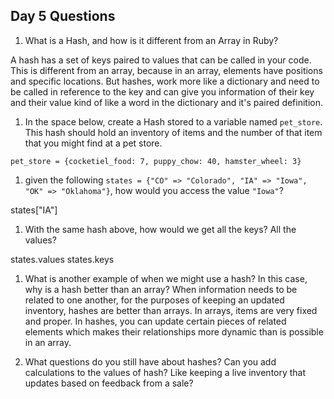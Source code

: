 ## Day 5 Questions

1. What is a Hash, and how is it different from an Array in Ruby?

A hash has a set of keys paired to values that can be called in your code.
This is different from an array, because in an array, elements have positions and
specific locations.  But hashes, work more like a dictionary and need to be called
in reference to the key and can give you information of their key and their value
kind of like a word in the dictionary and it's paired definition.

1. In the space below, create a Hash stored to a variable named `pet_store`.  This hash should hold an inventory of items and the number of that item that you might find at a pet store.

```
pet_store = {cocketiel_food: 7, puppy_chow: 40, hamster_wheel: 3}

```

1. given the following `states = {"CO" => "Colorado", "IA" => "Iowa", "OK" => "Oklahoma"}`, how would you access the value `"Iowa"`?

states["IA"]


1. With the same hash above, how would we get all the keys?  All the values?

states.values
states.keys

1. What is another example of when we might use a hash?  In this case, why is a hash better than an array?
When information needs to be related to one another, for the purposes of keeping an updated inventory, hashes are better than arrays.  In arrays, items are very fixed and proper.  In hashes, you can update certain pieces of related elements which makes their relationships more dynamic than is possible in an array.



1. What questions do you still have about hashes?
Can you add calculations to the values of hash?  Like keeping a live inventory that updates based on feedback from a sale?
